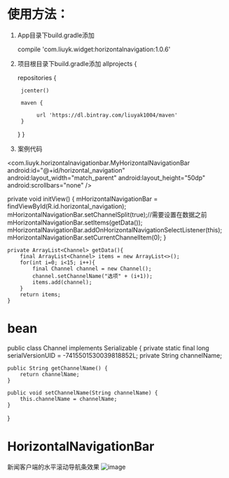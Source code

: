 
# 使用方法：

 1. App目录下build.gradle添加

    compile 'com.liuyk.widget:horizontalnavigation:1.0.6'

 2. 项目根目录下build.gradle添加
 allprojects {

     repositories {

         jcenter()

         maven {

              url 'https://dl.bintray.com/liuyak1004/maven'
         }
    }
}

3. 案例代码

 <com.liuyk.horizontalnavigationbar.MyHorizontalNavigationBar
        android:id="@+id/horizontal_navigation"
        android:layout_width="match_parent"
        android:layout_height="50dp"
        android:scrollbars="none" />
        
   private void initView() {
        mHorizontalNavigationBar = findViewById(R.id.horizontal_navigation);
        mHorizontalNavigationBar.setChannelSplit(true);//需要设置在数据之前
        mHorizontalNavigationBar.setItems(getData());
        mHorizontalNavigationBar.addOnHorizontalNavigationSelectListener(this);
        mHorizontalNavigationBar.setCurrentChannelItem(0);
    }

    private ArrayList<Channel> getData(){
        final ArrayList<Channel> items = new ArrayList<>();
        for(int i=0; i<15; i++){
            final Channel channel = new Channel();
            channel.setChannelName("选项" + (i+1));
            items.add(channel);
        }
        return items;
    }
    

# bean
public class Channel implements Serializable {
    private static final long serialVersionUID = -7415501530039818852L;
    private String channelName;

    public String getChannelName() {
        return channelName;
    }

    public void setChannelName(String channelName) {
        this.channelName = channelName;
    }
}



# HorizontalNavigationBar
新闻客户端的水平滚动导航条效果
![image](https://github.com/liuyak/HorizontalNavigationBar/raw/master/Screenshots.jpg)